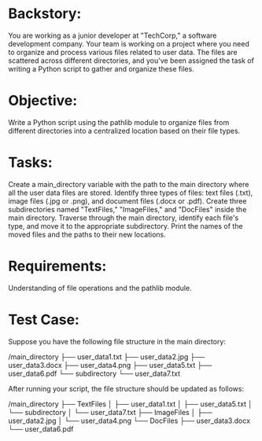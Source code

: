 # Backstory:
You are working as a junior developer at "TechCorp," a software development company. Your team is working on a project where you need to organize and process various files related to user data. The files are scattered across different directories, and you've been assigned the task of writing a Python script to gather and organize these files.

# Objective:
Write a Python script using the pathlib module to organize files from different directories into a centralized location based on their file types.

# Tasks:
Create a main_directory variable with the path to the main directory where all the user data files are stored.
Identify three types of files: text files (.txt), image files (.jpg or .png), and document files (.docx or .pdf).
Create three subdirectories named "TextFiles," "ImageFiles," and "DocFiles" inside the main directory.
Traverse through the main directory, identify each file's type, and move it to the appropriate subdirectory.
Print the names of the moved files and the paths to their new locations.

# Requirements:
Understanding of file operations and the pathlib module.

# Test Case:
Suppose you have the following file structure in the main directory:

/main_directory
    ├── user_data1.txt
    ├── user_data2.jpg
    ├── user_data3.docx
    ├── user_data4.png
    ├── user_data5.txt
    ├── user_data6.pdf
    └── subdirectory
        └── user_data7.txt


After running your script, the file structure should be updated as follows:

/main_directory
    ├── TextFiles
    │   ├── user_data1.txt
    │   ├── user_data5.txt
    │   └── subdirectory
    │       └── user_data7.txt
    ├── ImageFiles
    │   ├── user_data2.jpg
    │   └── user_data4.png
    └── DocFiles
        ├── user_data3.docx
        └── user_data6.pdf
